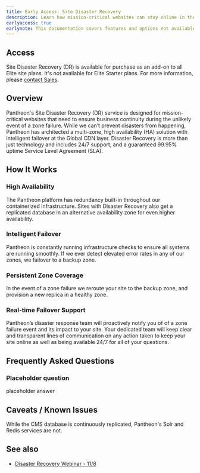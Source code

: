 ```yaml
---
title: Early Access: Site Disaster Recovery
description: Learn how mission-critical websites can stay online in the event of a total zone failure
earlyaccess: true
earlynote: This documentation covers features and options not available across the entire platform.
---
```


## Access

Site Disaster Recovery (DR) is available for purchase as an add-on to all Elite site plans. It's not available for Elite Starter plans. For more information, please [contact Sales](/PLACEHOLDER).

## Overview

Pantheon's Site Disaster Recovery (DR) service is designed for mission-critical websites that need to ensure business continuity during the unlikely event of a zone failure. While we can’t prevent disasters from happening, Pantheon has architected a multi-zone, high availability (HA) solution with intelligent failover at the Global CDN layer. Disaster Recovery is more than just technology and includes 24/7 support, and a guaranteed 99.95% uptime Service Level Agreement (SLA).  


## How It Works

### High Availability
The Pantheon platform has redundancy built-in throughout our containerized infrastructure. Sites with Disaster Recovery also get a replicated database in an alternative availability zone for even higher availability.

### Intelligent Failover
Pantheon is constantly running infrastructure checks to ensure all systems are running smoothly. If we ever detect elevated error rates in any of our zones, we failover to a backup zone.

### Persistent Zone Coverage
In the event of a zone failure we reroute your site to the backup zone, and provision a new replica in a healthy zone.

### Real-time Failover Support  
Pantheon’s disaster response team will proactively notify you of of a zone failure event and its impact to your site. Your dedicated team will keep clear and transparent lines of communication on any action taken to keep your site online as well as being available 24/7 for all of your questions.


## Frequently Asked Questions

### Placeholder question

placeholder answer

## Caveats / Known Issues

While the CMS database is continuously replicated, Pantheon's Solr and Redis services are not.  


## See also
- [Disaster Recovery Webinar - 11/8 ](/PLACEHOLDER)
